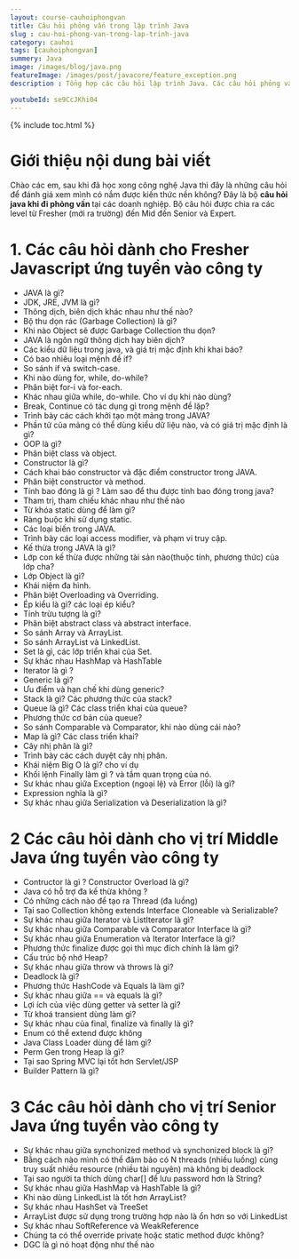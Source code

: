 ```yaml
---
layout: course-cauhoiphongvan
title: Câu hỏi phỏng vấn trong lập trình Java
slug : cau-hoi-phong-van-trong-lap-trinh-java
category: cauhoi
tags: [cauhoiphongvan]
summery: Java
image: /images/blog/java.png
featureImage: /images/post/javacore/feature_exception.png
description : Tổng hợp các câu hỏi lập trình Java. Các câu hỏi phỏng vấn vị trí lập trình java từ level fresher java đến developer java và tiếp đến là senior java và expert java.

youtubeId: se9CcJKhi04
---
```


{% include toc.html %}

# **Giới thiệu nội dung bài viết**

Chào các em, sau khi đã học xong công nghệ Java thì đây là những câu hỏi để đánh giá xem mình có nắm được kiến thức nền không? Đây là bộ <b>câu hỏi java khi đi phỏng vấn </b> tại các doanh nghiệp. Bộ câu hỏi được chia ra các level từ Fresher (mới ra trường) đến Mid đến Senior và Expert.


# **1. Các câu hỏi dành cho Fresher Javascript ứng tuyển vào công ty**

- JAVA là gì?
- JDK, JRE, JVM là gì?
- Thông dịch, biên dịch khác nhau như thế nào?
- Bộ thu dọn rác (Garbage Collection) là gì?
- Khi nào Object sẽ được Garbage Collection thu dọn?
- JAVA là ngôn ngữ thông dịch hay biên dịch?
- Các kiểu dữ liệu trong java, và giá trị mặc định khi khai báo?
- Có bao nhiêu loại mệnh đề if?
- So sánh if và switch-case.
- Khi nào dùng for, while, do-while?
- Phân biệt for-i và for-each.
- Khác nhau giữa while, do-while. Cho ví dụ khi nào dùng?
- Break, Continue có tác dụng gì trong mệnh đề lặp?
- Trình bày các cách khởi tạo một mảng trong JAVA?
- Phần tử của mảng có thể dùng kiểu dữ liệu nào, và có giá trị mặc định là gì?
- OOP là gì?
- Phân biệt class và object.
- Constructor là gì?
- Cách khai báo constructor và đặc điểm constructor trong JAVA.
- Phân biệt constructor và method.
- Tính bao đóng là gì ? Làm sao để thu được tính bao đóng trong java?
- Tham trị, tham chiếu khác nhau như thế nào
- Từ khóa static dùng để làm gì?
- Ràng buộc khi sử dụng static.
- Các loại biến trong JAVA.
- Trình bày các loại access modifier, và phạm vi truy cập.
- Kế thừa trong JAVA là gì?
- Lớp con kế thừa được những tài sản nào(thuộc tính, phương thức) của lớp cha?
- Lớp Object là gì?
- Khái niệm đa hình.
- Phân biệt Overloading và Overriding.
- Ép kiểu là gì? các loại ép kiểu?
- Tính trừu tượng là gì?
- Phân biệt abstract class và abstract interface.
- So sánh Array và ArrayList.
- So sánh ArrayList và LinkedList.
- Set là gì, các lớp triển khai của Set.
- Sự khác nhau HashMap và HashTable
- Iterator là gì ?
- Generic là gì?
- Ưu điểm và hạn chế khi dùng generic?
- Stack là gì? Các phương thức của stack?
- Queue là gì? Các class triển khai của queue?
- Phương thức cơ bản của queue?
- So sánh Comparable và Comparator, khi nào dùng cái nào?
- Map là gì? Các class triển khai?
- Cây nhị phân là gì?
- Trình bày các cách duyệt cây nhị phân.
- Khái niệm Big O là gì? cho ví dụ
- Khối lệnh Finally làm gì ? và tầm quan trọng của nó.
- Sư khác nhau giữa Exception (ngoại lệ) và Error (lỗi) là gì?
- Expression nghĩa là gì?
- Sự khác nhau giữa Serialization và Deserialization là gì?

# **2 Các câu hỏi dành cho vị trí Middle Java ứng tuyển vào công ty**

- Contructor là gì ? Constructor Overload là gì?
- Java có hỗ trợ đa kế thừa không ?
- Có những cách nào để tạo ra Thread (đa luồng)
- Tại sao Collection không extends Interface Cloneable và Serializable?
- Sự khác nhau giữa Iterator và ListIterator là gì?
- Sự khác nhau giữa Comparable và Comparator Interface là gì?
- Sự khác nhau giữa Enumeration và Iterator Interface là gì?
- Phương thức finalize được gọi thì mục đích chính là làm gì?
- Cấu trúc bộ nhớ Heap?
- Sự khác nhau giữa throw và throws là gì?
- Deadlock là gì?
- Phương thức HashCode và Equals là làm gì?
- Sự khác nhau giữa == và equals là gì?
- Lợi ích của việc dùng getter và setter là gì?
- Từ khoá transient dùng làm gì?
- Sự khác nhau của final, finalize và finally là gì?
- Enum có thể extend được không
- Java Class Loader dùng để làm gì?
- Perm Gen trong Heap là gì?
- Tại sao Spring MVC lại tốt hơn Servlet/JSP
- Builder Pattern là gì?


# **3 Các câu hỏi dành cho vị trí Senior Java ứng tuyển vào công ty**

- Sự khác nhau giữa synchonized method và synchonized block là gì?
- Bằng cách nào mình có thể đảm bảo có N threads (nhiều luồng) cùng truy suất nhiều resource (nhiều tài nguyên) mà không bị deadlock
- Tại sao người ta thích dùng char[] để lưu password hơn là String?
- Sự khác nhau giữa HashMap và HashTable là gì?
- Khi nào dùng LinkedList là tốt hơn ArrayList?
- Sự khác nhau HashSet và TreeSet
- ArrayList được sử dụng trong trường hợp nào là ổn hơn so với LinkedList
- Sự khác nhau SoftReference và WeakReference
- Chúng ta có thể override private hoặc static method được không?
- DGC là gì nó hoạt động như thế nào





